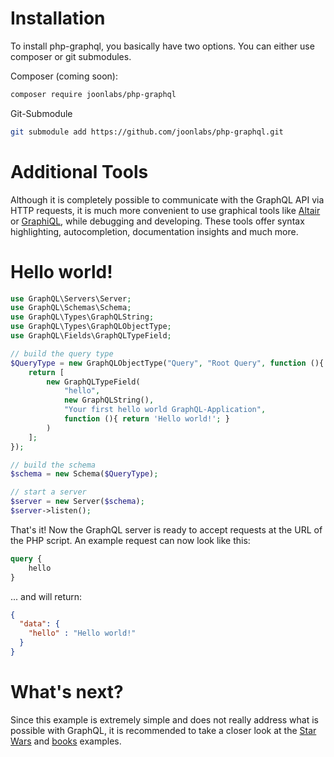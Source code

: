 # Installation
To install php-graphql, you basically have two options. You can either use composer or git submodules.

Composer (coming soon):
````bash
composer require joonlabs/php-graphql
````

Git-Submodule
````bash
git submodule add https://github.com/joonlabs/php-graphql.git
````
# Additional Tools
Although it is completely possible to communicate with the GraphQL API via HTTP requests, it is much more convenient to use graphical tools like [Altair](https://github.com/imolorhe/altair) or [GraphiQL](https://github.com/graphql/graphiql), while debugging and developing.
These tools offer syntax highlighting, autocompletion, documentation insights and much more.

# Hello world!

```php
use GraphQL\Servers\Server;
use GraphQL\Schemas\Schema;
use GraphQL\Types\GraphQLString;
use GraphQL\Types\GraphQLObjectType;
use GraphQL\Fields\GraphQLTypeField;

// build the query type
$QueryType = new GraphQLObjectType("Query", "Root Query", function (){
    return [
        new GraphQLTypeField(
            "hello",
            new GraphQLString(),
            "Your first hello world GraphQL-Application",
            function (){ return 'Hello world!'; }
        )
    ];
});

// build the schema
$schema = new Schema($QueryType);

// start a server
$server = new Server($schema);
$server->listen();
```

That's it! Now the GraphQL server is ready to accept requests at the URL of the PHP script. An example request can now look like this:
````graphql
query {
    hello
}
````
... and will return:

````json
{
  "data": {
    "hello" : "Hello world!"
  }
}
````

# What's next?
Since this example is extremely simple and does not really address what is possible with GraphQL, it is recommended to take a closer look at the [Star Wars](https://github.com/joonlabs/php-graphql/tree/master/examples/starwars) and [books](https://github.com/joonlabs/php-graphql/tree/master/examples/books) examples.  